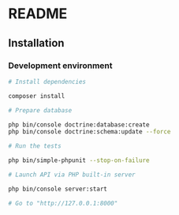 # README

## Installation

### Development environment

```sh
# Install dependencies

composer install

# Prepare database

php bin/console doctrine:database:create
php bin/console doctrine:schema:update --force

# Run the tests

php bin/simple-phpunit --stop-on-failure

# Launch API via PHP built-in server

php bin/console server:start

# Go to "http://127.0.0.1:8000"
```
